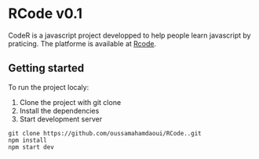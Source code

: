 # RCode v0.1

CodeR is a javascript project developped to help people learn javascript by praticing.
The platforme is available at [Rcode](https://oussamahamdaoui.github.io/RCode./).

## Getting started

To run the project localy:

1. Clone the project with git clone
2. Install the dependencies
3. Start development server

```shell
git clone https://github.com/oussamahamdaoui/RCode..git
npm install
npm start dev
```